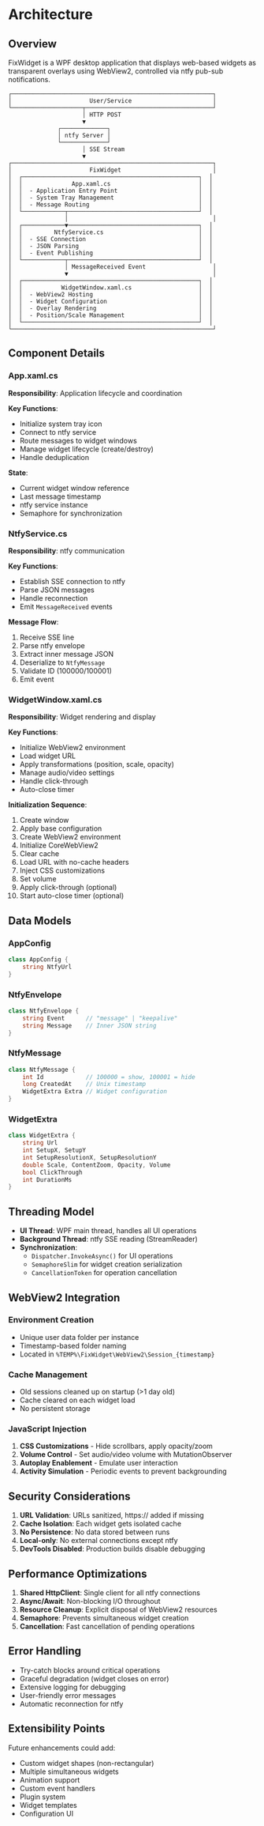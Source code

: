 # Architecture

## Overview

FixWidget is a WPF desktop application that displays web-based widgets as transparent overlays using WebView2, controlled via ntfy pub-sub notifications.

```
┌─────────────────────────────────────────────────────────┐
│                      User/Service                       │
└────────────────────┬────────────────────────────────────┘
                     │ HTTP POST
                     ▼
              ┌─────────────┐
              │ ntfy Server │
              └─────────────┘
                     │ SSE Stream
                     ▼
┌─────────────────────────────────────────────────────────┐
│                      FixWidget                          │
│  ┌──────────────────────────────────────────────────┐  │
│  │              App.xaml.cs                         │  │
│  │  - Application Entry Point                       │  │
│  │  - System Tray Management                        │  │
│  │  - Message Routing                               │  │
│  └────────────┬─────────────────────────────────────┘  │
│               │                                         │
│  ┌────────────▼─────────────────────────────────────┐  │
│  │         NtfyService.cs                           │  │
│  │  - SSE Connection                                │  │
│  │  - JSON Parsing                                  │  │
│  │  - Event Publishing                              │  │
│  └────────────┬─────────────────────────────────────┘  │
│               │ MessageReceived Event                   │
│               ▼                                         │
│  ┌──────────────────────────────────────────────────┐  │
│  │           WidgetWindow.xaml.cs                   │  │
│  │  - WebView2 Hosting                              │  │
│  │  - Widget Configuration                          │  │
│  │  - Overlay Rendering                             │  │
│  │  - Position/Scale Management                     │  │
│  └──────────────────────────────────────────────────┘  │
└─────────────────────────────────────────────────────────┘
```

## Component Details

### App.xaml.cs
**Responsibility**: Application lifecycle and coordination

**Key Functions**:
- Initialize system tray icon
- Connect to ntfy service
- Route messages to widget windows
- Manage widget lifecycle (create/destroy)
- Handle deduplication

**State**:
- Current widget window reference
- Last message timestamp
- ntfy service instance
- Semaphore for synchronization

### NtfyService.cs
**Responsibility**: ntfy communication

**Key Functions**:
- Establish SSE connection to ntfy
- Parse JSON messages
- Handle reconnection
- Emit `MessageReceived` events

**Message Flow**:
1. Receive SSE line
2. Parse ntfy envelope
3. Extract inner message JSON
4. Deserialize to `NtfyMessage`
5. Validate ID (100000/100001)
6. Emit event

### WidgetWindow.xaml.cs
**Responsibility**: Widget rendering and display

**Key Functions**:
- Initialize WebView2 environment
- Load widget URL
- Apply transformations (position, scale, opacity)
- Manage audio/video settings
- Handle click-through
- Auto-close timer

**Initialization Sequence**:
1. Create window
2. Apply base configuration
3. Create WebView2 environment
4. Initialize CoreWebView2
5. Clear cache
6. Load URL with no-cache headers
7. Inject CSS customizations
8. Set volume
9. Apply click-through (optional)
10. Start auto-close timer (optional)

## Data Models

### AppConfig
```csharp
class AppConfig {
    string NtfyUrl
}
```

### NtfyEnvelope
```csharp
class NtfyEnvelope {
    string Event      // "message" | "keepalive"
    string Message    // Inner JSON string
}
```

### NtfyMessage
```csharp
class NtfyMessage {
    int Id            // 100000 = show, 100001 = hide
    long CreatedAt    // Unix timestamp
    WidgetExtra Extra // Widget configuration
}
```

### WidgetExtra
```csharp
class WidgetExtra {
    string Url
    int SetupX, SetupY
    int SetupResolutionX, SetupResolutionY
    double Scale, ContentZoom, Opacity, Volume
    bool ClickThrough
    int DurationMs
}
```

## Threading Model

- **UI Thread**: WPF main thread, handles all UI operations
- **Background Thread**: ntfy SSE reading (StreamReader)
- **Synchronization**: 
  - `Dispatcher.InvokeAsync()` for UI operations
  - `SemaphoreSlim` for widget creation serialization
  - `CancellationToken` for operation cancellation

## WebView2 Integration

### Environment Creation
- Unique user data folder per instance
- Timestamp-based folder naming
- Located in `%TEMP%\FixWidget\WebView2\Session_{timestamp}`

### Cache Management
- Old sessions cleaned up on startup (>1 day old)
- Cache cleared on each widget load
- No persistent storage

### JavaScript Injection
1. **CSS Customizations** - Hide scrollbars, apply opacity/zoom
2. **Volume Control** - Set audio/video volume with MutationObserver
3. **Autoplay Enablement** - Emulate user interaction
4. **Activity Simulation** - Periodic events to prevent backgrounding

## Security Considerations

1. **URL Validation**: URLs sanitized, https:// added if missing
2. **Cache Isolation**: Each widget gets isolated cache
3. **No Persistence**: No data stored between runs
4. **Local-only**: No external connections except ntfy
5. **DevTools Disabled**: Production builds disable debugging

## Performance Optimizations

1. **Shared HttpClient**: Single client for all ntfy connections
2. **Async/Await**: Non-blocking I/O throughout
3. **Resource Cleanup**: Explicit disposal of WebView2 resources
4. **Semaphore**: Prevents simultaneous widget creation
5. **Cancellation**: Fast cancellation of pending operations

## Error Handling

- Try-catch blocks around critical operations
- Graceful degradation (widget closes on error)
- Extensive logging for debugging
- User-friendly error messages
- Automatic reconnection for ntfy

## Extensibility Points

Future enhancements could add:
- Custom widget shapes (non-rectangular)
- Multiple simultaneous widgets
- Animation support
- Custom event handlers
- Plugin system
- Widget templates
- Configuration UI
